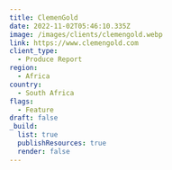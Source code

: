 ```yaml
---
title: ClemenGold
date: 2022-11-02T05:46:10.335Z
image: /images/clients/clemengold.webp
link: https://www.clemengold.com
client_type:
  - Produce Report
region:
  - Africa
country:
  - South Africa
flags:
  - Feature
draft: false
_build:
  list: true
  publishResources: true
  render: false
---
```

